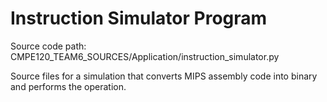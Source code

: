 # Instruction Simulator Program

Source code path: CMPE120_TEAM6_SOURCES/Application/instruction_simulator.py

Source files for a simulation that converts MIPS assembly code into binary and performs the operation.
